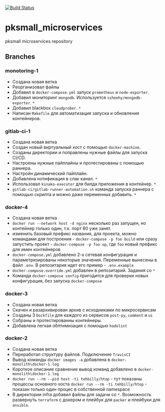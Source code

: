 [![Build Status](https://travis-ci.com/Otus-DevOps-2019-08/pksmall_microservices.svg?branch=master)](https://travis-ci.com/Otus-DevOps-2019-08/pksmall_microservices)

# pksmall_microservices

pksmall microservices repository

## Branches

### monotoring-1
+ Создана новая ветка
+ Реорганизовал файлы
+ Добавил в `docker-compose.yml` запуск `prometheus` и `node-exporter`.
+ Добавил мониторинг `mongodb`. Используется `ssheehy/mongodb-exporter`. `*`
+ Добавил blackbox  `cloudprober`. `*`
+ Написан `Makefile` для автоматизация запуска и обновления контейнеров.

### gitlab-ci-1
+ Создана новая ветка
+ Создан новый виртуальный хост с помощью `docker-machine`.
+ Созданы директории и поправлены нужные файлы для запуска CI/CD.
+ Настроены нужные пайплайны и протестированы с помощью раннера.
+ Настройн динамический пайплайн.
+ Добавлена нотификация в слак канал. `*`
+ Использовал `kinako-executor` для билда приложения в контейнер. `*` 
+ `gitlab-ci/gitlab-runner-automation.sh` команда запуска раннера с помощью скрипта и 
  можно даже переменных добавить. `*`
  
### docker-4
+ Создана новая ветка
+ `docker run --network host -d nginx` несколько раз запущен, но контейнер только один, т.к.
порт 80 уже занят.
+ изменить базовый префикс названия, для проекта, можно командами для построения - 
`docker-compose -p foo build` или сразу запустить проект - `docker-compose -p foo up`, 
где `foo` новый префикс для имен контейнеров
+ `docker-compose.yml` добавлено 2-х сетевая конфигурация и параметризированы некоторые
значения. Переменные вынесены в файл `.env`. В репозитария идет его пример - `.env.example`
+ `docker-compose.override.yml` добавлен в репозитарий. Задания со `*`
+ Команда `docker-compose config` пригодится для проверки новых конфигурация, без запуска `docker-compose` 

### docker-3
+ Создана новая ветка
+ Скачен и разархивирован архив с исходниками по микросервисам
+ Созданы 3 `Dockfile` для каждого из сервисов `post-py`, `comment` и `ui`
+ Собраны и протестированны контейнеры.
+ Добавлена легкая обптимизация с помощью `hadolint`

### docker-2
+ Создана новая ветка
+ Переработал структуру файлов. Подключение `TravisCI`
+ Вывод команды `docker images -a` добавлена в `docker-monolith\docker-1.log`
+ Короткое описание сравнение вывод команд добавлено в  `docker-monolith\docker-1.log`
+ `docker run --rm --pid host -ti tehbilly/htop` - тут показаны процессы основного хоста
`docker run --rm -ti tehbilly/htop` - показан только один процес в собственной namespace
+ В директории infra добавил файлы для задачи со `*`. Возможность развернуть `terraform` с докером и 
плейбук для `packer` и плейбуки для `ansible`.
